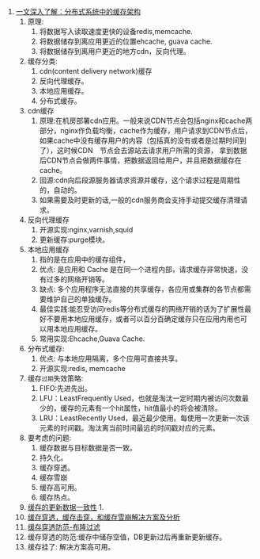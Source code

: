 1. [一文深入了解：分布式系统中的缓存架构](http://developer.51cto.com/art/201807/579665.htm)        
    1. 原理:     
        1. 将数据写入读取速度更快的设备redis,memcache.        
        1. 将数据储存到离应用更近的位置ehcache, guava cache.      
        1. 将数据储存到离用户更近的地方cdn，反向代理。       
    1. 缓存分类:       
        1. cdn(content delivery network)缓存           
        1. 反向代理缓存。        
        1. 本地应用缓存。       
        1. 分布式缓存。      
    1. cdn缓存       
        1. 原理:在机房部署cdn应用。一般来说CDN节点会包括nginx和cache两部分，nginx作负载均衡，cache作为缓存，用户请求到CDN节点后，
        如果cache中没有缓存用户的内容（包括真的没有或者是过期时间到了），这时候CDN　节点会去源站去请求用户所需的资源，
        拿到数据后CDN节点会做两件事情，把数据返回给用户，并且把数据缓存在cache。       
        1. 回源:cdn向后段源服务器请求资源并缓存，这个请求过程是周期性的，自动的。     
        1. 如果需要及时更新的话,一般的cdn服务商会支持手动提交缓存清理请求。      
    1. 反向代理缓存       
        1. 开源实现:nginx,varnish,squid        
        1. 更新缓存:purge模块。     
    1. 本地应用缓存       
        1. 指的是在应用中的缓存组件，         
        1. 优点: 是应用和 Cache 是在同一个进程内部，请求缓存非常快速，没有过多的网络开销等。        
        1. 缺点: 多个应用程序无法直接的共享缓存，各应用或集群的各节点都需要维护自己的单独缓存。    
        1. 最佳实践:能忍受访问redis等分布式缓存的网络开销的话为了扩展性最好不要用本地应用缓存，或者可以百分百确定缓存只在应用内用也可以用本地应用缓存。     
        1. 常用实现:Ehcache,Guava Cache.      
    1. 分布式缓存:      
        1. 优点: 与本地应用隔离，多个应用可直接共享。      
        1. 开源实现:redis, memcache       
    1. 缓存`过期`失效策略:
        1. FIFO:先进先出。        
        1. LFU：LeastFrequently Used，也就是淘汰一定时期内被访问次数最少的，缓存的元素有一个hit属性，hit值最小的将会被清除。        
        1. LRU：LeastRecently Used，最近最少使用。每使用一次更新一次该元素的时间戳。淘汰离当前时间最远的时间戳对应的元素。      
    1. 要考虑的问题:      
        1. 缓存数据与目标数据是否一致。    
        1. 持久化。      
        1. 缓存穿透。      
        1. 缓存雪崩    
        1. 缓存高可用。     
        1. 缓存热点。   
    1. [缓存的更新数据一致性](https://coolshell.cn/articles/17416.html)
        1. 
    2.  [缓存穿透，缓存击穿，和缓存雪崩解决方案及分析](https://blog.csdn.net/zeb_perfect/article/details/54135506)
    3.  [缓存穿透防范-布隆过滤](https://zhangluncong.com/2018/05/23/bloomFilter/)
    4.  缓存穿透的防范:缓存中储存空值，DB更新过后再重新更新缓存。
    3.  缓存挂了: 解决方案高可用。
